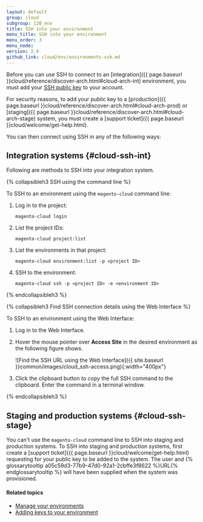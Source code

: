 ```yaml
---
layout: default
group: cloud
subgroup: 120_env
title: SSH into your environment
menu_title: SSH into your environment
menu_order: 3
menu_node: 
version: 2.0
github_link: cloud/env/environments-ssh.md
---
```


Before you can use SSH to connect to an [integration]({{ page.baseurl }}cloud/reference/discover-arch.html#cloud-arch-int) environment, you must add your [SSH public key]({{page.baseurl}}cloud/before/before-workspace-ssh.html) to your account. 

For security reasons, to add your public key to a [production]({{ page.baseurl }}cloud/reference/discover-arch.html#cloud-arch-prod) or [staging]({{ page.baseurl }}cloud/reference/discover-arch.html#cloud-arch-stage) system, you must create a [support ticket]({{ page.baseurl }}cloud/welcome/get-help.html).

You can then connect using SSH in any of the following ways:

## Integration systems {#cloud-ssh-int}
Following are methods to SSH into your integration system.

{% collapsibleh3 SSH using the command line %}

To SSH to an environment using the `magento-cloud` command line:

1.	Log in to the project:

		magento-cloud login
2.	List the project IDs:

		magento-cloud project:list
3.	List the environments in that project:

		magento-cloud environment:list -p <project ID>
3.	SSH to the environment:

		magento-cloud ssh -p <project ID> -e <environment ID>

{% endcollapsibleh3 %}

{% collapsibleh3 Find SSH connection details using the Web Interface %}

To SSH to an environment using the Web Interface:

1.	Log in to the Web Interface.
2.	Hover the mouse pointer over **Access Site** in the desired environment as the following figure shows.

	![Find the SSH URL using the Web Interface]({{ site.baseurl }}common/images/cloud_ssh-access.png){:width="400px"}

3.	Click the clipboard button to copy the full SSH command to the clipboard. Enter the command in a terminal window.

{% endcollapsibleh3 %}

## Staging and production systems {#cloud-ssh-stage}
You can't use the `magento-cloud` command line to SSH into staging and production systems. To SSH into staging and production systems, first create a [support ticket]({{ page.baseurl }}cloud/welcome/get-help.html) requesting for your public key to be added to the system. The user and  {% glossarytooltip a05c59d3-77b9-47d0-92a1-2cbffe3f8622 %}URL{% endglossarytooltip %} will have been supplied when the system was provisioned.

#### Related topics
*	[Manage your environments]({{page.baseurl}}cloud/env/environments.html)
*   [Adding keys to your environment]({{page.baseurl}}cloud/before/before-workspace.html#cloud-ssh-cli-ssh)
